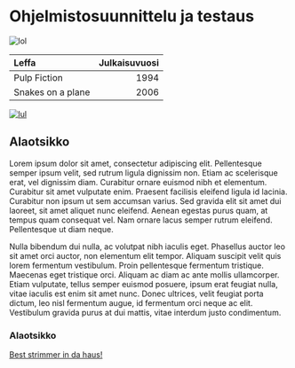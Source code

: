 # Ohjelmistosuunnittelu ja testaus

![lol](http://cdn.thedailybeast.com/content/dailybeast/articles/2014/05/01/inside-the-bizarre-world-of-bronies-adult-male-fans-of-my-little-pony/jcr:content/image.crop.800.500.jpg/46631250.cached.jpg)

| Leffa | Julkaisuvuosi |
| :-----| -------------:|
| Pulp Fiction | 1994 |
| Snakes on a plane | 2006 |

[![lul](http://img.youtube.com/vi/DIMIZPbnfNs/0.jpg)](http://www.youtube.com/watch?v=DIMIZPbnfNs)


## Alaotsikko

Lorem ipsum dolor sit amet, consectetur adipiscing elit. Pellentesque semper ipsum velit, sed rutrum ligula dignissim non. Etiam ac scelerisque erat, vel dignissim diam. Curabitur ornare euismod nibh et elementum. Curabitur sit amet vulputate enim. Praesent facilisis eleifend ligula id lacinia. Curabitur non ipsum ut sem accumsan varius. Sed gravida elit sit amet dui laoreet, sit amet aliquet nunc eleifend. Aenean egestas purus quam, at tempus quam consequat vel. Nam ornare lacus semper rutrum eleifend. Pellentesque ut diam neque.

Nulla bibendum dui nulla, ac volutpat nibh iaculis eget. Phasellus auctor leo sit amet orci auctor, non elementum elit tempor. Aliquam suscipit velit quis lorem fermentum vestibulum. Proin pellentesque fermentum tristique. Maecenas eget tristique orci. Aliquam ac diam ac ante mollis ullamcorper. Etiam vulputate, tellus semper euismod posuere, ipsum erat feugiat nulla, vitae iaculis est enim sit amet nunc. Donec ultrices, velit feugiat porta dictum, leo nisl fermentum augue, id fermentum orci neque ac elit. Vestibulum gravida purus at dui mattis, vitae interdum justo condimentum.

### Alaotsikko

[Best strimmer in da haus!](https://www.kamatan.com)
